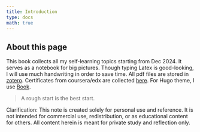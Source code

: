 ```yaml
---
title: Introduction
type: docs
math: true
---
```


## About this page

This book collects all my self-learning topics starting from Dec 2024. It serves as a notebook for big pictures. Though typing Latex is good-looking, I will use much handwriting in order to save time. All pdf files are stored in [zotero](https://www.zotero.org/). Certificates from coursera/edx are collected [here](./docs/certificates). For Hugo theme, I use [Book](https://themes.gohugo.io/themes/hugo-book/).

> A rough start is the best start.

Clarification: This note is created solely for personal use and reference. It is not intended for commercial use, redistribution, or as educational content for others. All content herein is meant for private study and reflection only.

